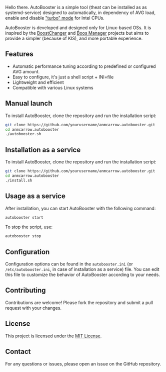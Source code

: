 Hello there. AutoBooster is a simple tool (theat can be installed as as systemd-service) designed to 
automatically, in dependency of AVG load, enable and disable ["turbo" mode](https://www.intel.com/content/www/us/en/gaming/resources/turbo-boost.html) for Intel CPUs. 

AutoBooster is developed and designed only for Linux-based OSs. It is inspired by the [BoostChanger](https://github.com/nbebaw/boostchanger) and
[Boos Manager](https://github.com/kubadlo/intel-turboproject) projects but aims to provide a simpler (because of KIS), and more portable experience.

## Features

- Automatic performance tuning according to predefined or configured AVG amount.
- Easy to configure, it's just a shell script + INI=file
- Lightweight and efficient
- Compatible with various Linux systems

## Manual launch

To install AutoBooster, clone the repository and run the installation script:

```bash
git clone https://github.com/yourusername/anmcarrow.autobooster.git
cd anmcarrow.autobooster
./autobooster.sh
```

## Installation as a service

To install AutoBooster, clone the repository and run the installation script:

```bash
git clone https://github.com/yourusername/anmcarrow.autobooster.git
cd anmcarrow.autobooster
./install.sh
```

## Usage as a service

After installation, you can start AutoBooster with the following command:

```bash
autobooster start
```

To stop the script, use:

```bash
autobooster stop
```

## Configuration

Configuration options can be found in the `autobooster.ini` (or `/etc/autobooster.ini`, in case of installation as a service) file. 
You can edit this file to customize the behavior of AutoBooster according to your needs.

## Contributing

Contributions are welcome! Please fork the repository and submit a pull request with your changes.

## License

This project is licensed under the [MIT License](https://opensource.org/license/mit).

## Contact

For any questions or issues, please open an issue on the GitHub repository.

